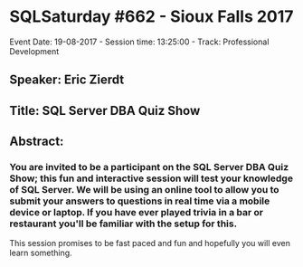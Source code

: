 # SQLSaturday #662 - Sioux Falls 2017
Event Date: 19-08-2017 - Session time: 13:25:00 - Track: Professional Development
## Speaker: Eric Zierdt
## Title: SQL Server DBA Quiz Show
## Abstract:
### You are invited to be a participant on the SQL Server DBA Quiz Show; this fun and interactive session will test your knowledge of SQL Server.  We will be using an online tool to allow you to submit your answers to questions in real time via a mobile device or laptop.  If you have ever played trivia in a bar or restaurant you'll be familiar with the setup for this.

This session promises to be fast paced and fun and hopefully you will even learn something.

